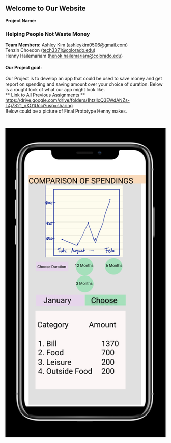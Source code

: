 ## Welcome to Our Website
**Project Name:** 
### Helping People Not Waste Money
**Team Members:**
Ashley Kim (ashleykim0506@gmail.com) <br>
Tenzin Choedon (tech3371@colorado.edu) <br>
Henny Hailemariam (henok.hailemariam@colorado.edu)<br>
#### Our Project goal:
Our Project is to develop an app that could be used to save money and get report on spending and saving amount over your choice of duration. Below is a rought look of what our app might look like.<br>
** Link to All Previous Assignments **
https://drive.google.com/drive/folders/1htzlIcQ3EWdANZs-L4j7S21_nXO1Ucci?usp=sharing <br>
Below could be a picture of Final Prototype Henny makes. <br>
<link type="text/css" rel="stylesheet" href="mainPage.html" /><br>

![Image](hciImage.jpeg)

